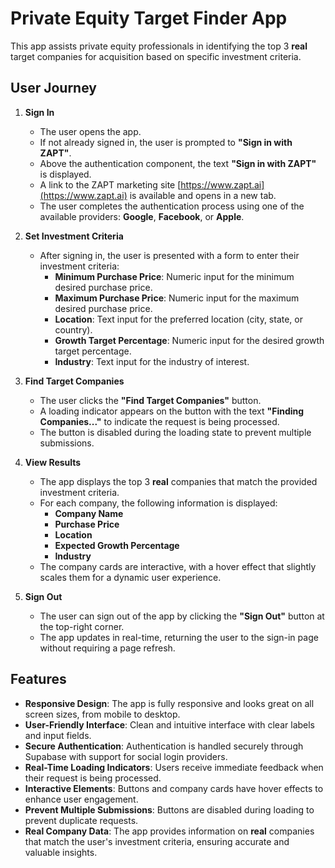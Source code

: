 # Private Equity Target Finder App

This app assists private equity professionals in identifying the top 3 **real** target companies for acquisition based on specific investment criteria.

## User Journey

1. **Sign In**

   - The user opens the app.
   - If not already signed in, the user is prompted to **"Sign in with ZAPT"**.
   - Above the authentication component, the text **"Sign in with ZAPT"** is displayed.
   - A link to the ZAPT marketing site [https://www.zapt.ai](https://www.zapt.ai) is available and opens in a new tab.
   - The user completes the authentication process using one of the available providers: **Google**, **Facebook**, or **Apple**.

2. **Set Investment Criteria**

   - After signing in, the user is presented with a form to enter their investment criteria:
     - **Minimum Purchase Price**: Numeric input for the minimum desired purchase price.
     - **Maximum Purchase Price**: Numeric input for the maximum desired purchase price.
     - **Location**: Text input for the preferred location (city, state, or country).
     - **Growth Target Percentage**: Numeric input for the desired growth target percentage.
     - **Industry**: Text input for the industry of interest.

3. **Find Target Companies**

   - The user clicks the **"Find Target Companies"** button.
   - A loading indicator appears on the button with the text **"Finding Companies..."** to indicate the request is being processed.
   - The button is disabled during the loading state to prevent multiple submissions.

4. **View Results**

   - The app displays the top 3 **real** companies that match the provided investment criteria.
   - For each company, the following information is displayed:
     - **Company Name**
     - **Purchase Price**
     - **Location**
     - **Expected Growth Percentage**
     - **Industry**
   - The company cards are interactive, with a hover effect that slightly scales them for a dynamic user experience.

5. **Sign Out**

   - The user can sign out of the app by clicking the **"Sign Out"** button at the top-right corner.
   - The app updates in real-time, returning the user to the sign-in page without requiring a page refresh.

## Features

- **Responsive Design**: The app is fully responsive and looks great on all screen sizes, from mobile to desktop.
- **User-Friendly Interface**: Clean and intuitive interface with clear labels and input fields.
- **Secure Authentication**: Authentication is handled securely through Supabase with support for social login providers.
- **Real-Time Loading Indicators**: Users receive immediate feedback when their request is being processed.
- **Interactive Elements**: Buttons and company cards have hover effects to enhance user engagement.
- **Prevent Multiple Submissions**: Buttons are disabled during loading to prevent duplicate requests.
- **Real Company Data**: The app provides information on **real** companies that match the user's investment criteria, ensuring accurate and valuable insights.
